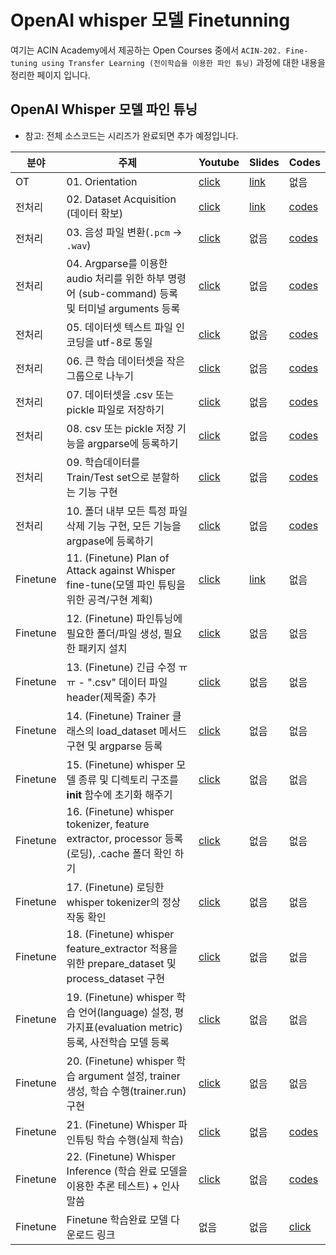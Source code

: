 # OpenAI whisper 모델 Finetunning

여기는 ACIN Academy에서 제공하는 Open Courses 중에서 `ACIN-202. Fine-tuning using Transfer Learning (전이학습을 이용한 파인 튜닝)` 과정에 대한 내용을 정리한 페이지 입니다.

## OpenAI Whisper 모델 파인 튜닝

- 참고: 전체 소스코드는 시리즈가 완료되면 추가 예정입니다.

|분야|주제|Youtube|Slides|Codes|
|---|---|---|---|---|
|OT|01. Orientation|[click](https://youtu.be/Q7SqTAH0pHk)|[link](https://github.com/kafa46/acin_academy/blob/master/202_fine_tunning/whisper/slides/01_orientation.pdf)|없음|
|전처리|02. Dataset Acquisition (데이터 확보)|[click](https://youtu.be/tqqJbk_JK8k)|[link](https://github.com/kafa46/acin_academy/blob/master/202_fine_tunning/whisper/slides/02_dataset_processing.pdf)|[codes](https://github.com/kafa46/acin_academy/blob/master/202_fine_tunning/whisper)|
|전처리|03. 음성 파일 변환(`.pcm` &rarr; `.wav`)|[click](https://youtu.be/pstczQsOVSU)|없음|[codes](https://github.com/kafa46/acin_academy/blob/master/202_fine_tunning/whisper)|
|전처리|04. Argparse를 이용한 audio 처리를 위한 하부 명령어 (sub-command) 등록 및 터미널 arguments 등록|[click](https://youtu.be/reE3YscH34c)|없음|[codes](https://github.com/kafa46/acin_academy/blob/master/202_fine_tunning/whisper)|
|전처리|05. 데이터셋 텍스트 파일 인코딩을 utf-8로 통일|[click](https://youtu.be/ruLlrIzZG6Q)|없음|[codes](https://github.com/kafa46/acin_academy/blob/master/202_fine_tunning/whisper)|
|전처리|06. 큰 학습 데이터셋을 작은 그룹으로 나누기|[click](https://youtu.be/uumj5-A5LTI)|없음|[codes](https://github.com/kafa46/acin_academy/blob/master/202_fine_tunning/whisper)|
|전처리|07. 데이터셋을 .csv 또는 pickle 파일로 저장하기|[click](https://youtu.be/8hpeplbENK8)|없음|[codes](https://github.com/kafa46/acin_academy/blob/master/202_fine_tunning/whisper)|
|전처리|08. csv 또는 pickle 저장 기능을 argparse에 등록하기|[click](https://youtu.be/oiUKGI8Z28k)|없음|[codes](https://github.com/kafa46/acin_academy/blob/master/202_fine_tunning/whisper)|
|전처리|09. 학습데이터를 Train/Test set으로 분할하는 기능 구현|[click](https://youtu.be/RDdxueGw1rY)|없음|[codes](https://github.com/kafa46/acin_academy/blob/master/202_fine_tunning/whisper)|
|전처리|10. 폴더 내부 모든 특정 파일 삭제 기능 구현, 모든 기능을 argpase에 등록하기|[click](https://youtu.be/1jtU6p4BSnE)|없음|[codes](https://github.com/kafa46/acin_academy/blob/master/202_fine_tunning/whisper)|
|Finetune|11. (Finetune) Plan of Attack against Whisper fine-tune(모델 파인 튜팅을 위한 공격/구현 계획)|[click](https://youtu.be/_bTNp6PaeXI)|[link](https://github.com/kafa46/acin_academy/blob/master/202_fine_tunning/whisper/slides/11_finetune_strategy_attack_plan.pdf)|없음|
|Finetune|12. (Finetune) 파인튜닝에 필요한 폴더/파일 생성, 필요한 패키지 설치|[click](https://youtu.be/lHActMFrWa4)|없음|없음|
|Finetune|13. (Finetune) 긴급 수정 ㅠㅠ - ".csv" 데이터 파일 header(제목줄) 추가|[click](https://youtu.be/Gby9Hfjt1DU)|없음|없음|
|Finetune|14. (Finetune) Trainer 클래스의 load_dataset 메서드 구현 및 argparse 등록|[click](https://youtu.be/P9dw_xLxpZw)|없음|없음|
|Finetune|15. (Finetune) whisper 모델 종류 및 디렉토리 구조를 __init__ 함수에 초기화 해주기|[click](https://youtu.be/iOaU--mAmf0)|없음|없음|
|Finetune|16. (Finetune) whisper tokenizer, feature extractor, processor 등록(로딩), .cache 폴더 확인 하기|[click](https://youtu.be/0ST_zq5cUWQ)|없음|없음|
|Finetune|17. (Finetune) 로딩한 whisper tokenizer의 정상 작동 확인|[click](https://youtu.be/Huj_E50U_e8)|없음|없음|
|Finetune|18. (Finetune) whisper feature_extractor 적용을 위한 prepare_dataset 및 process_dataset 구현|[click](https://youtu.be/SGD066w8PCw)|없음|없음|
|Finetune|19. (Finetune) whisper 학습 언어(language) 설정, 평가지표(evaluation metric) 등록, 사전학습 모델 등록|[click](https://youtu.be/oc3ls_bKjqk)|없음|없음|
|Finetune|20. (Finetune) whisper 학습 argument 설정, trainer 생성, 학습 수행(trainer.run) 구현|[click](https://youtu.be/1CDM-fi4s3A)|없음|없음|
|Finetune|21. (Finetune) Whisper 파인튜팅 학습 수행(실제 학습)|[click](https://youtu.be/de49OqoS5yU)|없음|[codes](https://github.com/kafa46/acin_academy/blob/master/202_fine_tunning/whisper)|
|Finetune|22. (Finetune) Whisper Inference (학습 완료 모델을 이용한 추론 테스트) + 인사 말씀|[click](https://youtu.be/ZWkt_Mqbiv0)|없음|[codes](https://github.com/kafa46/acin_academy/blob/master/202_fine_tunning/whisper)|
|Finetune|Finetune 학습완료 모델 다운로드 링크|없음|없음|[click](https://github.com/kafa46/acin_academy/blob/master/202_fine_tunning/whisper/model_archive/readme_archive.md)|
